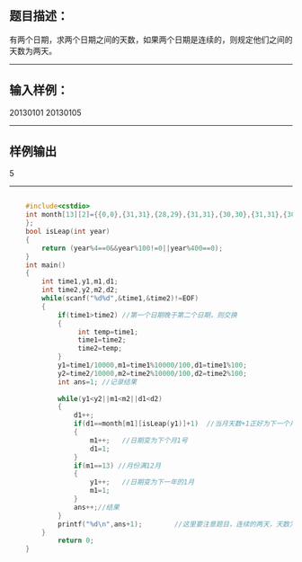 ## 题目描述：
   有两个日期，求两个日期之间的天数，如果两个日期是连续的，则规定他们之间的天数为两天。
   
----------------------------------------------------------------------------------------

## 输入样例：
   20130101
   20130105
   
----------------------------------------------------------------------------------------

## 样例输出
   5
   
----------------------------------------------------------------------------------------

```c

	#include<cstdio>
	int month[13][2]={{0,0},{31,31},{28,29},{31,31},{30,30},{31,31},{30,30},{31,31},{31,31},{30,30},{31,31},{30,30},{31,31}
	};
	bool isLeap(int year)
	{ 
		return (year%4==0&&year%100!=0||year%400==0);
	}
	int main()
	{
		int time1,y1,m1,d1;
		int time2,y2,m2,d2;
		while(scanf("%d%d",&time1,&time2)!=EOF)
		{
			if(time1>time2) //第一个日期晚于第二个日期，则交换
			{
			     int temp=time1;
				 time1=time2;
				 time2=temp;	
			} 
			y1=time1/10000,m1=time1%10000/100,d1=time1%100;
			y2=time2/10000,m2=time2%10000/100,d2=time2%100;
			int ans=1; //记录结果
			
			while(y1<y2||m1<m2||d1<d2)
			{
				d1++;
				if(d1==month[m1][isLeap(y1)]+1)  //当月天数+1正好为下一个月1号 
				{
					m1++;   //日期变为下个月1号 
					d1=1;
				}
				if(m1==13) //月份满12月 
				{
					y1++;   //日期变为下一年的1月 
					m1=1;
				}
				ans++;//结果 
			} 
			printf("%d\n",ans+1);        //这里要注意题目，连续的两天，天数为2
		}
			return 0;
	}

```

